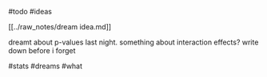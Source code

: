#todo
#ideas

[[../raw_notes/dream idea.md]]

dreamt about p-values last night. something about interaction effects? write down before i forget

#stats #dreams #what 